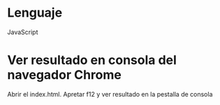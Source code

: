 # Lenguaje

JavaScript

# Ver resultado en consola del navegador Chrome

Abrir el index.html.
Apretar f12 y ver resultado en la pestalla de consola
